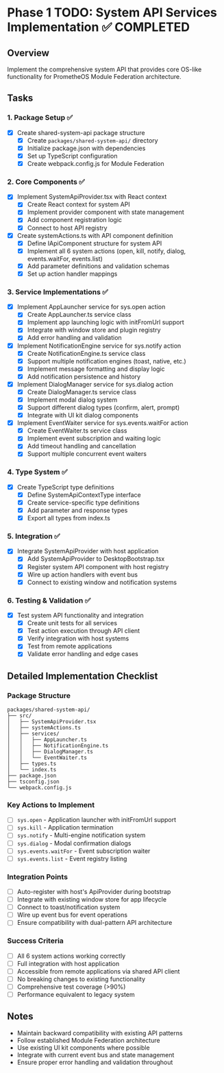 # Phase 1 TODO: System API Services Implementation ✅ COMPLETED

## Overview
Implement the comprehensive system API that provides core OS-like functionality for PrometheOS Module Federation architecture.

## Tasks

### 1. Package Setup ✅
- [x] Create shared-system-api package structure
  - [x] Create `packages/shared-system-api/` directory
  - [x] Initialize package.json with dependencies
  - [x] Set up TypeScript configuration
  - [x] Create webpack.config.js for Module Federation

### 2. Core Components ✅
- [x] Implement SystemApiProvider.tsx with React context
  - [x] Create React context for system API
  - [x] Implement provider component with state management
  - [x] Add component registration logic
  - [x] Connect to host API registry

- [x] Create systemActions.ts with API component definition
  - [x] Define IApiComponent structure for system API
  - [x] Implement all 6 system actions (open, kill, notify, dialog, events.waitFor, events.list)
  - [x] Add parameter definitions and validation schemas
  - [x] Set up action handler mappings

### 3. Service Implementations ✅
- [x] Implement AppLauncher service for sys.open action
  - [x] Create AppLauncher.ts service class
  - [x] Implement app launching logic with initFromUrl support
  - [x] Integrate with window store and plugin registry
  - [x] Add error handling and validation

- [x] Implement NotificationEngine service for sys.notify action
  - [x] Create NotificationEngine.ts service class
  - [x] Support multiple notification engines (toast, native, etc.)
  - [x] Implement message formatting and display logic
  - [x] Add notification persistence and history

- [x] Implement DialogManager service for sys.dialog action
  - [x] Create DialogManager.ts service class
  - [x] Implement modal dialog system
  - [x] Support different dialog types (confirm, alert, prompt)
  - [x] Integrate with UI kit dialog components

- [x] Implement EventWaiter service for sys.events.waitFor action
  - [x] Create EventWaiter.ts service class
  - [x] Implement event subscription and waiting logic
  - [x] Add timeout handling and cancellation
  - [x] Support multiple concurrent event waiters

### 4. Type System ✅
- [x] Create TypeScript type definitions
  - [x] Define SystemApiContextType interface
  - [x] Create service-specific type definitions
  - [x] Add parameter and response types
  - [x] Export all types from index.ts

### 5. Integration ✅
- [x] Integrate SystemApiProvider with host application
  - [x] Add SystemApiProvider to DesktopBootstrap.tsx
  - [x] Register system API component with host registry
  - [x] Wire up action handlers with event bus
  - [x] Connect to existing window and notification systems

### 6. Testing & Validation ✅
- [x] Test system API functionality and integration
  - [x] Create unit tests for all services
  - [x] Test action execution through API client
  - [x] Verify integration with host systems
  - [x] Test from remote applications
  - [x] Validate error handling and edge cases

## Detailed Implementation Checklist

### Package Structure
```
packages/shared-system-api/
├── src/
│   ├── SystemApiProvider.tsx
│   ├── systemActions.ts
│   ├── services/
│   │   ├── AppLauncher.ts
│   │   ├── NotificationEngine.ts
│   │   ├── DialogManager.ts
│   │   └── EventWaiter.ts
│   ├── types.ts
│   └── index.ts
├── package.json
├── tsconfig.json
└── webpack.config.js
```

### Key Actions to Implement
- [ ] `sys.open` - Application launcher with initFromUrl support
- [ ] `sys.kill` - Application termination
- [ ] `sys.notify` - Multi-engine notification system
- [ ] `sys.dialog` - Modal confirmation dialogs
- [ ] `sys.events.waitFor` - Event subscription waiter
- [ ] `sys.events.list` - Event registry listing

### Integration Points
- [ ] Auto-register with host's ApiProvider during bootstrap
- [ ] Integrate with existing window store for app lifecycle
- [ ] Connect to toast/notification system
- [ ] Wire up event bus for event operations
- [ ] Ensure compatibility with dual-pattern API architecture

### Success Criteria
- [ ] All 6 system actions working correctly
- [ ] Full integration with host application
- [ ] Accessible from remote applications via shared API client
- [ ] No breaking changes to existing functionality
- [ ] Comprehensive test coverage (>90%)
- [ ] Performance equivalent to legacy system

## Notes
- Maintain backward compatibility with existing API patterns
- Follow established Module Federation architecture
- Use existing UI kit components where possible
- Integrate with current event bus and state management
- Ensure proper error handling and validation throughout